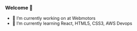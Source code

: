 ### Welcome 👋


- 🔭 I’m currently working on at Webmotors
- 🌱 I’m currently learning React, HTML5, CSS3, AWS Devops
